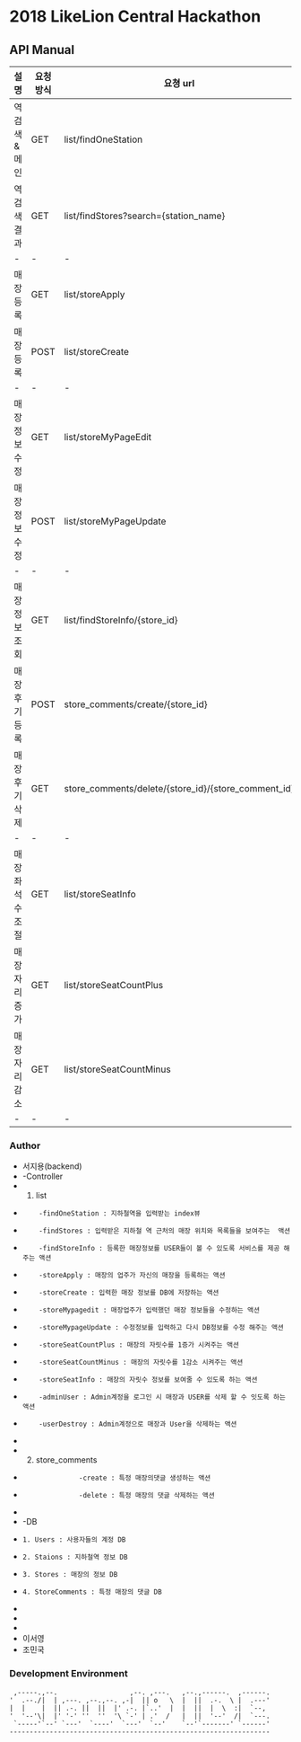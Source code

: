 # 2018 LikeLion Central Hackathon

## API Manual
설명 | 요청 방식 | 요쳥 url
----------|----------|-------
역 검색 & 메인 | GET | list/findOneStation
역 검색 결과 | GET | list/findStores?search={station_name}
- | - | -
매장 등록 | GET | list/storeApply
매장 등록 | POST | list/storeCreate
- | - | -
매장 정보 수정 | GET | list/storeMyPageEdit
매장 정보 수정 | POST | list/storeMyPageUpdate
- | - | -
매장 정보 조회 | GET | list/findStoreInfo/{store_id}
매장 후기 등록 | POST | store_comments/create/{store_id}
매장 후기 삭제 | GET | store_comments/delete/{store_id}/{store_comment_id}
- | - | -
매장 좌석 수 조절 | GET | list/storeSeatInfo
매장 자리 증가 | GET | list/storeSeatCountPlus
매장 자리 감소 | GET | list/storeSeatCountMinus
- | - | -



### Author
* 서지용(backend)
*  -Controller
*   1. list 
*         -findOneStation : 지하철역을 입력받는 index뷰
*         -findStores : 입력받은 지하철 역 근처의 매장 위치와 목록들을 보여주는  액션
*         -findStoreInfo : 등록한 매장정보를 USER들이 볼 수 있도록 서비스를 제공 해주는 액션
*         -storeApply : 매장의 업주가 자신의 매장을 등록하는 액션
*         -storeCreate : 입력한 매장 정보를 DB에 저장하는 액션
*         -storeMypagedit : 매장업주가 입력했던 매장 정보들을 수정하는 액션
*         -storeMypageUpdate : 수정정보를 입력하고 다시 DB정보를 수정 해주는 액션
*         -storeSeatCountPlus : 매장의 자릿수를 1증가 시켜주는 액션 
*         -storeSeatCountMinus : 매장의 자릿수를 1감소 시켜주는 액션
*         -storeSeatInfo : 매장의 자릿수 정보를 보여줄 수 있도록 하는 액션
*         -adminUser : Admin계정을 로그인 시 매장과 USER를 삭제 할 수 잇도록 하는 액션 
*         -userDestroy : Admin계정으로 매장과 User을 삭제하는 액션 
*   
*   2. store_comments
*                   -create : 특정 매장의댓글 생성하는 액션 
*                   -delete : 특정 매장의 댓글 삭제하는 액션
*   
*   -DB
*     1. Users : 사용자들의 계정 DB
*     2. Staions : 지하철역 정보 DB
*     3. Stores : 매장의 정보 DB
*     4. StoreComments : 특정 매장의 댓글 DB
* 
* 
* 
* 이서영
* 조민국

### Development Environment

     ,-----.,--.                  ,--. ,---.   ,--.,------.  ,------.
    '  .--./|  | ,---. ,--.,--. ,-|  || o   \  |  ||  .-.  \ |  .---'
    |  |    |  || .-. ||  ||  |' .-. |`..'  |  |  ||  |  \  :|  `--, 
    '  '--'\|  |' '-' ''  ''  '\ `-' | .'  /   |  ||  '--'  /|  `---.
     `-----'`--' `---'  `----'  `---'  `--'    `--'`-------' `------'
    ----------------------------------------------------------------- 